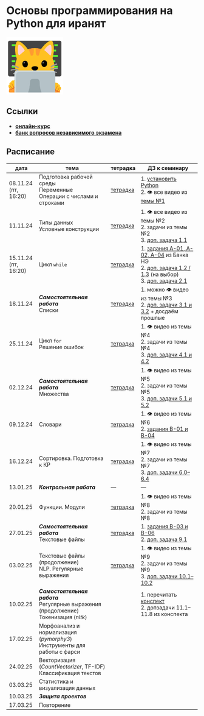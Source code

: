 # Основы программирования на Python для иранят

<img src="other/kotenok-iranenok%20(progaet).jpg" alt="котёнок-иранёнок (прогает)" width="150"/>

## Ссылки
- **[онлайн-курс](https://edu.hse.ru/course/view.php?id=133389)**
- **[банк вопросов независимого экзамена](https://edu.hse.ru/course/view.php?id=211220)**

## Расписание

|дата|тема|тетрадка|ДЗ к семинару|
|---|---|---|---|
|08.11.24<br>(пт, 16:20)|Подготовка рабочей среды<br>Переменные<br>Операции с числами и строками|[тетрадка](https://github.com/maxmerben/hse-python-iran-2024/blob/main/seminars/hse-python-iran-sem1.ipynb)|1. [установить Python](https://github.com/maxmerben/hse-python-iran-2024/blob/main/other/installing_python.ipynb)<br>2. 👁 все видео из [темы №1](https://edu.hse.ru/mod/page/view.php?id=502431)|
|11.11.24|Типы данных<br>Условные конструкции|[тетрадка](https://github.com/maxmerben/hse-python-iran-2024/blob/main/seminars/hse-python-iran-sem2.ipynb)|1. 👁 все видео из темы №2<br>2. задачи из темы №2<br>3. [доп. задача 1.1](https://github.com/maxmerben/hse-python-iran-2024/blob/main/seminars/hse-python-iran-sem1-tasks.ipynb)|
|15.11.24<br>(пт, 16:20)|Цикл `while`|[тетрадка](https://github.com/maxmerben/hse-python-iran-2024/blob/main/seminars/hse-python-iran-sem3.ipynb)|1. [задания A-01, A-02, A-04](https://edu.hse.ru/mod/quiz/view.php?id=1275923) из Банка НЭ<br>2. [доп. задача 1.2 / 1.3](https://github.com/maxmerben/hse-python-iran-2024/blob/main/seminars/hse-python-iran-sem1-tasks.ipynb) (на выбор)<br>3. [доп. задача 2.1](https://github.com/maxmerben/hse-python-iran-2024/blob/main/seminars/hse-python-iran-sem2-tasks.ipynb)|
|18.11.24|***Самостоятельная работа***<br>Списки |[тетрадка](https://github.com/maxmerben/hse-python-iran-2024/blob/main/seminars/hse-python-iran-sem4.ipynb)|1. можно 👁 видео из темы №3<br>2. [доп. задачи 3.1 и 3.2](https://github.com/maxmerben/hse-python-iran-2024/blob/main/seminars/hse-python-iran-sem3-tasks.ipynb) + досдаём прошлые|
|25.11.24|Цикл `for`<br>Решение ошибок |[тетрадка](https://github.com/maxmerben/hse-python-iran-2024/blob/main/seminars/hse-python-iran-sem5.ipynb)|1. 👁 видео из темы №4<br>2. задачи из темы №4<br> 3. [доп. задачи 4.1 и 4.2](https://github.com/maxmerben/hse-python-iran-2024/blob/main/seminars/hse-python-iran-sem4-tasks.ipynb)|
|02.12.24|***Самостоятельная работа***<br>Множества|[тетрадка](https://github.com/maxmerben/hse-python-iran-2024/blob/main/seminars/hse-python-iran-sem6.ipynb)|1. 👁 видео из темы №5<br>2. задачи из темы №5<br> 3. [доп. задачи 5.1 и 5.2](https://github.com/maxmerben/hse-python-iran-2024/blob/main/seminars/hse-python-iran-sem5-tasks.ipynb)|
|09.12.24|Словари|[тетрадка](https://github.com/maxmerben/hse-python-iran-2024/blob/main/seminars/hse-python-iran-sem7.ipynb)|1. 👁 видео из темы №6<br>2. [задания В-01 и В-04](https://edu.hse.ru/mod/quiz/view.php?id=1275936)|
|16.12.24|Сортировка. Подготовка к КР|[тетрадка](https://github.com/maxmerben/hse-python-iran-2024/blob/main/seminars/hse-python-iran-sem8.ipynb)|1. 👁 видео из темы №7<br>2. задачи из темы №7<br> 3. [доп. задачи 6.0–6.4](https://github.com/maxmerben/hse-python-iran-2024/blob/main/seminars/hse-python-iran-sem6-tasks.ipynb)|
|13.01.25|***Контрольная работа***|—|—|
|20.01.25|Функции. Модули|[тетрадка](https://github.com/maxmerben/hse-python-iran-2024/blob/main/seminars/hse-python-iran-sem9.ipynb)|1. 👁 видео из темы №8<br>2. задачи из темы №8|
|27.01.25|***Самостоятельная работа***<br>Текстовые файлы|[тетрадка](https://github.com/maxmerben/hse-python-iran-2024/blob/main/seminars/hse-python-iran-sem10.ipynb)|1. [задания В-03 и В-06](https://edu.hse.ru/mod/quiz/view.php?id=1275936)<br> 2. [доп. задача 9.1](https://github.com/maxmerben/hse-python-iran-2024/blob/main/seminars/hse-python-iran-sem9-tasks.ipynb)|
|03.02.25|Текстовые файлы (продолжение)<br>NLP. Регулярные выражения|[тетрадка](https://github.com/maxmerben/hse-python-iran-2024/blob/main/seminars/hse-python-iran-sem11.ipynb)|1. 👁 видео из темы №9<br>2. задачи из темы №9<br> 3. [доп. задачи 10.1–10.2](https://github.com/maxmerben/hse-python-iran-2024/blob/main/seminars/hse-python-iran-sem10-tasks.ipynb)|
|10.02.25|***Самостоятельная работа***<br>Регулярные выражения (продолжение)<br>Токенизация (*nltk*)| |1. перечитать [конспект](https://github.com/maxmerben/hse-python-iran-2024/blob/main/seminars/hse-python-iran-sem11.ipynb)<br>2. допзадачи 11.1–11.8 из конспекта|
|17.02.25|Морфоанализ и нормализация (*pymorphy3*)<br>Инструменты для работы с фарси| | |
|24.02.25|Векторизация (*CountVectorizer*, TF-IDF)<br>Классификация текстов| | |
|03.03.25|Статистика и визуализация данных| | |
|10.03.25|***Защита проектов***| | |
|17.03.25|Повторение| | |
